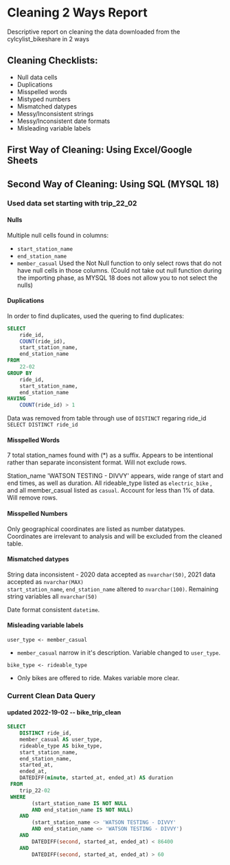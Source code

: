 # Cleaning 2 Ways Report
Descriptive report on cleaning the data downloaded from the cylcylist_bikeshare in 2 ways
  
## Cleaning Checklists:
* Null data cells
* Duplications
* Misspelled words
* Mistyped numbers
* Mismatched datypes
* Messy/Inconsistent strings
* Messy/Inconsistent date formats
* Misleading variable labels

## First Way of Cleaning: Using Excel/Google Sheets

## Second Way of Cleaning: Using SQL (MYSQL 18)
### Used data set starting with trip_22_02

#### Nulls
Multiple null cells found in columns:
  * `start_station_name`
  * `end_station_name`
  * `member_casual`
Used the Not Null function to only select rows that do not have null cells in those columns.
(Could not take out null function during the importing phase, as MYSQL 18 does not allow you to not select the nulls)

#### Duplications
In order to find duplicates, used the quering to find duplicates:
```SQL
SELECT 
	ride_id, 
	COUNT(ride_id), 
	start_station_name, 
	end_station_name
FROM 
	22-02
GROUP BY 
	ride_id, 
	start_station_name, 
	end_station_name
HAVING 
	COUNT(ride_id) > 1
```
Data was removed from table through use of `DISTINCT` regaring ride_id  
`SELECT DISTINCT ride_id`  
 
#### Misspelled Words
7 total station_names found with (\*) as a suffix. Appears to be intentional rather than separate inconsistent format. Will not exclude rows.  
   
Station_name 'WATSON TESTING - DIVVY' appears, wide range of start and end times, as well as duration. All rideable_type listed as `electric_bike` , and all member_casual listed as `casual`. Account for less than 1% of data. Will remove rows.  
  
#### Misspelled Numbers
Only geographical coordinates are listed as number datatypes.  
Coordinates are irrelevant to analysis and will be excluded from the cleaned table.  
  
 
#### Mismatched datypes
String data inconsistent - 2020 data accepted as `nvarchar(50)`, 2021 data accepted as `nvarchar(MAX)`  
`start_station_name`, `end_station_name` altered to `nvarchar(100)`. Remaining string variables all `nvarchar(50)`
 
Date format consistent `datetime`.

#### Misleading variable labels
`user_type <- member_casual`  
* `member_casual` narrow in it's description. Variable changed to `user_type`.  
  
`bike_type <- rideable_type`  
* Only bikes are offered to ride. Makes variable more clear.  
  
### Current Clean Data Query
#### updated 2022-19-02 -- bike_trip_clean
  
```SQL
SELECT
	DISTINCT ride_id,
	member_casual AS user_type,
	rideable_type AS bike_type,
	start_station_name,
	end_station_name,
	started_at,
	ended_at,
	DATEDIFF(minute, started_at, ended_at) AS duration
 FROM
	trip_22-02
 WHERE
		(start_station_name IS NOT NULL 
		AND end_station_name IS NOT NULL)
	AND
		(start_station_name <> 'WATSON TESTING - DIVVY'
		AND end_station_name <> 'WATSON TESTING - DIVVY')
	AND
		DATEDIFF(second, started_at, ended_at) < 86400
	AND 
		DATEDIFF(second, started_at, ended_at) > 60
    
